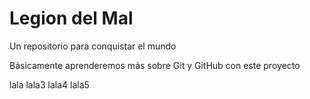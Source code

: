 # Legion del Mal
Un repositorio para conquistar el mundo

Básicamente aprenderemos más sobre Git y GitHub con este proyecto


lala
lala3
lala4
lala5